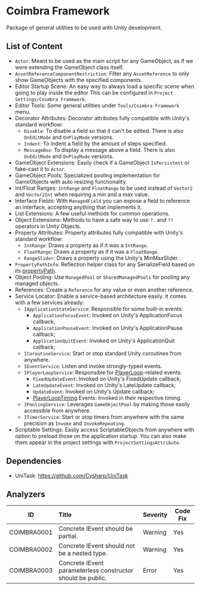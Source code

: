 # Coimbra Framework

Package of general utilities to be used with Unity development.

## List of Content

- `Actor`: Meant to be used as the main script for any GameObject, as if we were extending the GameObject class itself.
- `AssetReferenceComponentRestriction`: Filter any `AssetReference` to only show GameObjects with the specified components.
- Editor Startup Scene: An easy way to always load a specific scene when going to play inside the editor This can be configured in `Project Settings/Coimbra Framework`.
- Editor Tools: Some general utilities under `Tools/Coimbra Framework` menu.
- Decorator Attributes: Decorator attributes fully compatible with Unity's standard workflow:
    - `Disable`: To disable a field so that it can't be edited. There is also `OnEditMode` and `OnPlayMode` versions.
    - `Indent`: To indent a field by the amount of steps specified.
    - `MessageBox`: To display a message above a field. There is also `OnEditMode` and `OnPlayMode` versions.
- GameObject Extensions: Easily check if a GameObject `IsPersistent` or fake-cast it to `Actor`.
- GameObject Pools: Specialized pooling implementation for GameObjects with auto resizing functionality.
- Int/Float Ranges: `IntRange` and `FloatRange` to be used instead of `Vector2` and `Vector2Int` when requiring a min and a max value.
- Interface Fields: With `ManagedField` you can expose a field to reference an interface, accepting anything that implements it.
- List Extensions: A few useful methods for common operations.
- Object Extensions: Methods to have a safe way to use `?.` and `??` operators in Unity Objects.
- Property Attributes: Property attributes fully compatible with Unity's standard workflow:
    - `IntRange`: Draws a property as if it was a `IntRange`.
    - `FloatRange`: Draws a property as if it was a `FloatRange`.
    - `RangeSlider`: Draws a property using the Unity's MinMaxSlider.
- `PropertyPathInfo`: Reflection helper class for any SerializeField based on its [propertyPath](https://docs.unity3d.com/ScriptReference/SerializedProperty-propertyPath.html).
- Object Pooling: Use `ManagedPool` or `SharedManagedPools` for pooling any managed objects.
- References: Create a `Reference` for any value or even another reference.
- Service Locator: Enable a service-based architecture easily. It comes with a few services already:
    - `IApplicationStateService`: Responsible for some built-in events:
        - `ApplicationFocusEvent`: Invoked on Unity's ApplicationFocus callback;
        - `ApplicationPauseEvent`: Invoked on Unity's ApplicationPause callback;
        - `ApplicationQuitEvent`: Invoked on Unity's ApplicationQuit callback;
    - `ICoroutineService`: Start or stop standard Unity coroutines from anywhere.
    - `IEventService`: Listen and invoke strongly-typed events.
    - `IPlayerLoopService`: Responsible for [PlayerLoop](https://docs.unity3d.com/ScriptReference/LowLevel.PlayerLoop.html)-related events:
        - `FixedUpdateEvent`: Invoked on Unity's FixedUpdate callback;
        - `LateUpdateEvent`: Invoked on Unity's LateUpdate callback;
        - `UpdateEvent`: Invoked on Unity's Update callback;
        - [PlayerLoopTiming](https://github.com/Cysharp/UniTask#playerloop) Events: Invoked in their respective timing.
    - `IPoolingService`: Leverages `GameObjectPool` by making those easily accessible from anywhere.
    - `ITimerService`: Start or stop timers from anywhere with the same precision as `Invoke` and `InvokeRepeating`.
- Scriptable Settings: Easily access ScriptableObjects from anywhere with option to preload those on the application startup. You can also make them appear in the project settings with `ProjectSettingsAttribute`.

## Dependencies

- UniTask: https://github.com/Cysharp/UniTask

## Analyzers

| ID          | Title                                                       | Severity | Code Fix |
|-------------|:------------------------------------------------------------|----------|----------|
| COIMBRA0001 | Concrete IEvent should be partial.                          | Warning  | Yes      |
| COIMBRA0002 | Concrete IEvent should not be a nested type.                | Warning  | Yes      |
| COIMBRA0003 | Concrete IEvent parameterless constructor should be public. | Error    | Yes      |
